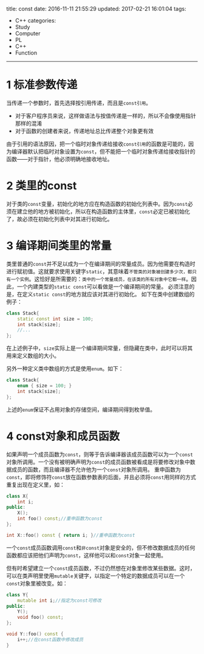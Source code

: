 title: const
date: 2016-11-11 21:55:29
updated: 2017-02-21 16:01:04
tags:
- C++
categories:
- Study
- Computer
- PL
- C++
- Function
---
# 1 标准参数传递

当传递一个参数时，首先选择按引用传递，而且是`const引用`。

- 对于客户程序员来说，这样做语法与按值传递是一样的，所以不会像使用指针那样的混淆
- 对于函数的创建者来说，传递地址总比传递整个对象更有效

由于引用的语法原因，把一个临时对象传递给接收`const引用`的函数是可能的，因为编译器默认把临时对象设置为`const`，但不能把一个临时对象传递给接收指针的函数——对于指针，他必须明确地接收地址。

# 2 类里的const

对于类的`const`变量，初始化的地方应在构造函数的初始化列表中。因为`const`必须在建立他的地方被初始化，所以在构造函数的主体里，`const`必定已被初始化了，故必须在初始化列表中对其进行初始化。

# 3 编译期间类里的常量

类里普通的`const`并不足以成为一个在编译期间的常量成员。因为他需要在构造时进行赋初值。这就要求使用关键字`static`，其意味着`不管类的对象被创建多少次，都只有一个实例`。这恰好是所需要的：`类中的一个常量成员，在该类的所有对象中它都一样`。因此，一个内建类型的`static const`可以看做是一个编译期间的常量。
必须注意的是，在定义`static const`的地方就应该对其进行初始化。
如下在类中创建数组的例子：

```c++
class Stack{
    static const int size = 100;
    int stack[size];
    //...
};
```

在上述例子中，`size`实际上是一个编译期间常量，但隐藏在类中，此时可以将其用来定义数组的大小。

另外一种定义类中数组的方式是使用`enum`。如下：

```c++
class Stack{
    enum { size = 100; }
    int stack[size];
};
```

上述的`enum`保证不占用对象的存储空间，编译期间得到枚举值。

# 4 const对象和成员函数

如果声明一个成员函数为`const`，则等于告诉编译器该成员函数可以为一个`const`对象所调用。一个没有被明确声明为`const`的成员函数被看成是将要修改对象中数据成员的函数，而且编译器不允许他为一个`const`对象所调用。
重申函数为`const`，即将修饰符`const`放在函数参数表的后面，并且必须将`const`用同样的方式重复出现在定义里，如：

```c++
class X{
    int i;
public:
    X();
    int foo() const;//重申函数为const
};

int X::foo() const { return i; }//重申函数为const
```

一个`const`成员函数调用`const`和`非const`对象是安全的，但不修改数据成员的任何函数都应该把他们声明为`const`，这样他可以和`const`对象一起使用。

但有时希望建立一个`const`成员函数，不过仍然想在对象里修改某些数据。这时，可以在类声明里使用`mutable`关键字，以指定一个特定的数据成员可以在一个`const`对象里被改变。如：

```c++
class Y{
    mutable int i;//指定为const可修改
public:
    Y();
    void foo() const;
};

void Y::foo() const {
    i++;//在const函数中修改成员
}
```